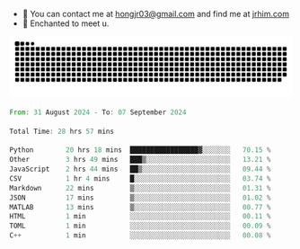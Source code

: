 - 📧 You can contact me at hongjr03@gmail.com and find me at [jrhim.com](https://jrhim.com/)
- 💜 Enchanted to meet u.

![snake_animation](https://raw.githubusercontent.com/hongjr03/hongjr03/output/github-contribution-grid-snake.svg)

<!--START_SECTION:waka-->

```rust
From: 31 August 2024 - To: 07 September 2024

Total Time: 28 hrs 57 mins

Python        20 hrs 18 mins  █████████████████▓░░░░░░░   70.15 %
Other         3 hrs 49 mins   ███▒░░░░░░░░░░░░░░░░░░░░░   13.21 %
JavaScript    2 hrs 44 mins   ██▒░░░░░░░░░░░░░░░░░░░░░░   09.44 %
CSV           1 hr 4 mins     █░░░░░░░░░░░░░░░░░░░░░░░░   03.74 %
Markdown      22 mins         ▒░░░░░░░░░░░░░░░░░░░░░░░░   01.31 %
JSON          17 mins         ▒░░░░░░░░░░░░░░░░░░░░░░░░   01.02 %
MATLAB        13 mins         ▒░░░░░░░░░░░░░░░░░░░░░░░░   00.77 %
HTML          1 min           ░░░░░░░░░░░░░░░░░░░░░░░░░   00.11 %
TOML          1 min           ░░░░░░░░░░░░░░░░░░░░░░░░░   00.09 %
C++           1 min           ░░░░░░░░░░░░░░░░░░░░░░░░░   00.08 %
```

<!--END_SECTION:waka-->
